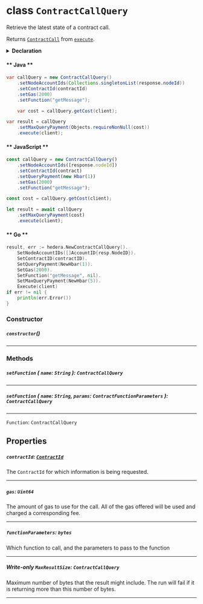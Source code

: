 # class `ContractCallQuery`

Retrieve the latest state of a contract call.


Returns [`ContractCall`](./ContractCall.md) from [`execute`](../Query.md).

<details>
<summary><b>Declaration</b></summary>

```typescript
class ContractCallQuery extends Query<ContractCall> {
    constructor();

    /* property */ contractId
    /* property */ gas
    /* property */ functionParameters
    /* property */ maxResultSize
}
```

</details>

<!-- tabs:start -->

#### ** Java **

```java
var callQuery = new ContractCallQuery()
    .setNodeAccountIds(Collections.singletonList(response.nodeId))
    .setContractId(contractId)
    .setGas(2000)
    .setFunction("getMessage");

    var cost = callQuery.getCost(client);

var result = callQuery
    .setMaxQueryPayment(Objects.requireNonNull(cost))
    .execute(client);
```

#### ** JavaScript **

```javascript
const callQuery = new ContractCallQuery()
    .setNodeAccountIds([response.nodeId])
    .setContractId(contract)
    .setQueryPayment(new Hbar(1))
    .setGas(2000)
    .setFunction("getMessage");

const cost = callQuery.getCost(client);

let result = await callQuery
    .setMaxQueryPayment(cost)
    .execute(client);
```

#### ** Go **

```go
result, err := hedera.NewContractCallQuery().
    SetNodeAccountIDs([]AccountID{resp.NodeID}).
    SetContractID(contractID).
    SetQueryPayment(NewHbar(1)).
    SetGas(2000).
    SetFunction("getMessage", nil).
    SetMaxQueryPayment(NewHbar(5)).
    Execute(client)
if err != nil {
    println(err.Error())
}
```

<!-- tabs:end -->

### Constructor

##### `constructor`()

---

### Methods

##### `setFunction` ( `name`: `String` ): `ContractCallQuery`

---

##### `setFunction` ( `name`: `String`, `params`: `ContractFunctionParameters` ): `ContractCallQuery`

---

`Function`: `ContractCallQuery`

## Properties

##### `contractId`: [`ContractId`](reference/contract/ContractId.md)

The `ContractId` for which information is being requested.

---

##### `gas`: `Uint64`

The amount of gas to use for the call.
All of the gas offered will be used and charged a corresponding fee.

---

##### `functionParameters`: `bytes`

Which function to call, and the parameters to pass to the function

---

##### **Write-only** `MaxResultSize`: `ContractCallQuery`

Maximum number of bytes that the result might include. The run will fail if it is returning more than this number of bytes.

---
